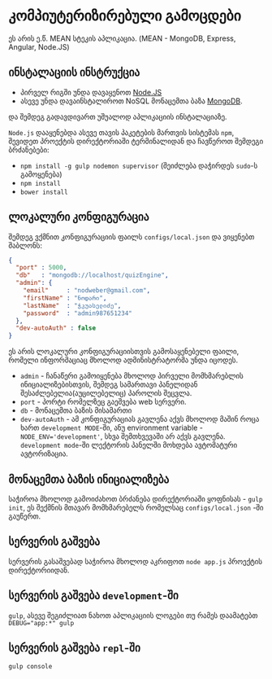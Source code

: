 კომპიუტერიზირებული გამოცდები
=====

ეს არის ე.წ. MEAN სტეკის აპლიკაცია.
(MEAN - MongoDB, Express, Angular, Node.JS)


ინსტალაციის ინსტრუქცია
----

+ პირველ რიგში უნდა დავაყენოთ [Node.JS](http://nodejs.org/download/)
+ ასევე უნდა დავაინსტალიროთ NoSQL მონაცემთა ბაზა [MongoDB](http://www.mongodb.org/downloads).

და შემდეგ გადავდივართ უშუალოდ აპლიკაციის ინსტალაციაზე.

`Node.js` დააყენებდა ასევე თავის პაკეტების მართვის სისტემას `npm`, შევიდეთ პროექტის დირექტორიაში ტერმინალიდან და ჩავწეროთ შემდეგი ბრძანებები:
  
  + `npm install -g gulp nodemon supervisor` (შეიძლება დაჭირდეს `sudo`-ს გამოყენება)
  + `npm install`
  + `bower install`

ლოკალური კონფიგურაცია
----

შემდეგ ვქმნით კონფიგურაციის ფაილს `configs/local.json` და ვიყენებთ შაბლონს:

```json
{
  "port" : 5000,
  "db"   : "mongodb://localhost/quizEngine",
  "admin": {
    "email"     : "nodweber@gmail.com",
    "firstName" : "ნოდარი",
    "lastName"  : "ჭკუასელიძე",
    "password"  : "admin987651234"
  },
  "dev-autoAuth" : false
}
```
ეს არის ლოკალური კონფიგურაციისთვის გამოსაყენებელი ფაილი, რომელი ინფორმაციაც მხოლოდ ადმინისტრატორმა უნდა იცოდეს.

+ `admin` - ჩანაწერი გამოიყენება მხოლოდ პირველი მომხმარებლის ინიციალიზებისთვის, შემდეგ სამართავი პანელიდან შესაძლებელია(აუცილებელიც) პაროლის შეცვლა.
+ `port` - პორტი რომელზეც გაეშვება web სერვერი.
+ `db` - მონაცემთა ბაზის მისამართი
+ `dev-autoAuth` - ამ კონფიგურაციას გავლენა აქვს მხოლოდ მაშინ როცა ხართ `development MODE`-ში, ანუ environment variable - `NODE_ENV='development'`, სხვა შემთხვევაში არ აქვს გავლენა. `development mode`-ში ლექტორის პანელში მოხდება ავტომატური ავტორიზაცია.

მონაცემთა ბაზის ინიციალიზება
---
საჭიროა მხოლოდ გამოიძახოთ ბრძანება დირექტორიაში ყოფნისას - `gulp init`, ეს შექმნის მთავარ მომხმარებელს რომელსაც `configs/local.json` -ში გაუწერთ.

სერვერის გაშვება
---
სერვერის გასაშვებად საჭიროა მხოლოდ აკრიფოთ `node app.js` პროექტის დირექტორიიდან.

სერვერის გაშვება `development`-ში
---
`gulp`, ასევე შეგიძლიათ ნახოთ აპლიკაციის ლოგები თუ რამეს დაამატებთ `DEBUG="app:*" gulp`
 
 
 
სერვერის გაშვება `repl`-ში
---
`gulp console` 
